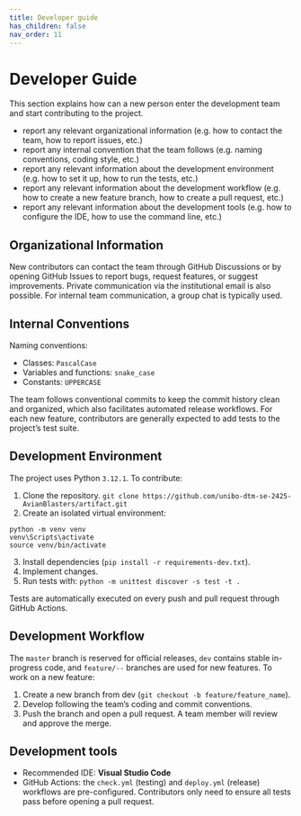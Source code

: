 ```yaml
---
title: Developer guide
has_children: false
nav_order: 11
---
```


# Developer Guide

This section explains how can a new person enter the development team and start contributing to the project.
- report any relevant organizational information (e.g. how to contact the team, how to report issues, etc.)
- report any internal convention that the team follows (e.g. naming conventions, coding style, etc.)
- report any relevant information about the development environment (e.g. how to set it up, how to run the tests, etc.)
- report any relevant information about the development workflow (e.g. how to create a new feature branch, how to create a pull request, etc.)
- report any relevant information about the development tools (e.g. how to configure the IDE, how to use the command line, etc.)

## Organizational Information
New contributors can contact the team through GitHub Discussions or by opening GitHub Issues to report bugs, request features, or suggest improvements. Private communication via the institutional email is also possible.
For internal team communication, a group chat is typically used.

## Internal Conventions
Naming conventions:

- Classes: `PascalCase`
- Variables and functions: `snake_case`
- Constants: `UPPERCASE`

The team follows conventional commits to keep the commit history clean and organized, which also facilitates automated release workflows.
For each new feature, contributors are generally expected to add tests to the project’s test suite.

## Development Environment
The project uses Python `3.12.1`.
To contribute:

1. Clone the repository.
   `git clone https://github.com/unibo-dtm-se-2425-AvianBlasters/artifact.git`
2. Create an isolated virtual environment: 
``` 
python -m venv venv 
venv\Scripts\activate  
source venv/bin/activate
```
3. Install dependencies (`pip install -r requirements-dev.txt`).
4. Implement changes.
5. Run tests with:
`python -m unittest discover -s test -t .`

Tests are automatically executed on every push and pull request through GitHub Actions.

## Development Workflow
The `master` branch is reserved for official releases, `dev` contains stable in-progress code, and `feature/--` branches are used for new features.
To work on a new feature:
1. Create a new branch from dev (`git checkout -b feature/feature_name`).
2. Develop following the team’s coding and commit conventions.
3. Push the branch and open a pull request.
A team member will review and approve the merge.

## Development tools
- Recommended IDE: **Visual Studio Code**
- GitHub Actions: the `check.yml` (testing) and `deploy.yml` (release) workflows are pre-configured. Contributors only need to ensure all tests pass before opening a pull request.
